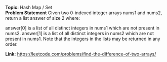 **Topic:** Hash Map / Set<br>
**Problem Statement**
Given two 0-indexed integer arrays nums1 and nums2, return a list answer of size 2 where:

answer[0] is a list of all distinct integers in nums1 which are not present in nums2.
answer[1] is a list of all distinct integers in nums2 which are not present in nums1.
Note that the integers in the lists may be returned in any order.

**Link:** https://leetcode.com/problems/find-the-difference-of-two-arrays/